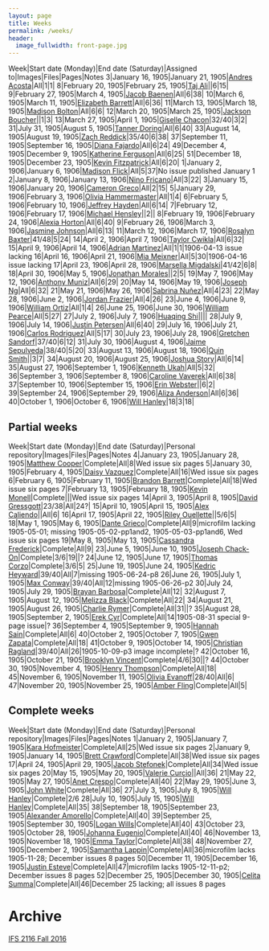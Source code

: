 ```yaml
---
layout: page
title: Weeks
permalink: /weeks/
header:
  image_fullwidth: front-page.jpg
---
```

Week|Start date (Monday)|End date (Saturday)|Assigned to|Images|Files|Pages|Notes
3|January 16, 1905|January 21, 1905|[Andres Acosta](https://github.com/aaa15g)|All|1|1|
8|February 20, 1905|February 25, 1905|[Taj Ali](https://github.com/tajali016 )||6|15|
9|February 27, 1905|March 4, 1905|[Jacob Baenen](https://github.com/JBaenen)|All|6|38|
10|March 6, 1905|March 11, 1905|[Elizabeth Barrett](https://github.com/Ekb15fsu)|All|6|36|
11|March 13, 1905|March 18, 1905|[Madison Bolton](https://github.com/madibolton)|All|6|6|
12|March 20, 1905|March 25, 1905|[Jackson Boucher](https://github.com/jacksonboucher)||1|3|
13|March 27, 1905|April 1, 1905|[Giselle Chacon](https://github.com/Gisellechacon)|32/40|3|2|
31|July 31, 1905|August 5, 1905|[Tanner Doring](https://github.com/Tnd15b)|All|6|40|
33|August 14, 1905|August 19, 1905|[Zach Reddick](https://github.com/znr13)|35/40|6|38|
37|September 11, 1905|September 16, 1905|[Diana Fajardo](https://github.com/Dianafaj01)|All|6|24|
49|December 4, 1905|December 9, 1905|[Katherine Ferguson](https://github.com/kf15b)|All|6|25|
51|December 18, 1905|December 23, 1905|[Kevin Fitzpatrick](https://github.com/kf16)|All|6|20|
1|January 2, 1906|January 6, 1906|[Madison Flick](https://github.com/mlf15c)|All|5|37|No issue published January 1
2|January 8, 1906|January 13, 1906|[Nino Fricano](https://github.com/ninofricano)|All|3|22|
3|January 15, 1906|January 20, 1906|[Cameron Greco](https://github.com/cgreco1)|All|2|15|
5|January 29, 1906|February 3, 1906|[Olivia Hammermaster](https://github.com/livhammer)|All|1|4|
6|February 5, 1906|February 10, 1906|[Jeffrey Hayden](https://github.com/Jeffhayden11)|All|6|14|
7|February 12, 1906|February 17, 1906|[Michael Hensley](https://github.com/mch15d)||2||
8|February 19, 1906|February 24, 1906|[Alexia Horton](https://github.com/Ahorton12)|All|6|40|
9|February 26, 1906|March 3, 1906|[Jasmine Johnson](https://github.com/jkj16)|All|6|13|
11|March 12, 1906|March 17, 1906|[Rosalyn Baxter](https://github.com/rosie-baxter)|41/48|5|24|
14|April 2, 1906|April 7, 1906|[Taylor Cwikla](https://github.com/cwiklata)|All|6|32|
15|April 9, 1906|April 14, 1906|[Adrian Martinez](https://github.com/adrianmar01)|All|1|1|1906-04-13 issue lacking
16|April 16, 1906|April 21, 1906|[Mia Meixner](https://github.com/Miameixner)|All|5|30|1906-04-16 issue lacking
17|April 23, 1906|April 28, 1906|[Marsella Migdalski](https://github.com/MarsellaM)|41/42|6|8|
18|April 30, 1906|May 5, 1906|[Jonathan Morales](https://github.com/Jonmorazav)||2|5|
19|May 7, 1906|May 12, 1906|[Anthony Muniz](https://github.com/Amuniz97)|All|6|29|
20|May 14, 1906|May 19, 1906|[Joseph Ng](https://github.com/Josephng123)|All|6|32|
21|May 21, 1906|May 26, 1906|[Sabrina Nuñez](https://github.com/sabrinanunez)|All|4|23|
22|May 28, 1906|June 2, 1906|[Jordan Frazier](https://github.com/jordanfrazier97)|All|4|26|
23|June 4, 1906|June 9, 1906|[William Ortiz](https://github.com/williamseortiz)|All|1|4|
26|June 25, 1906|June 30, 1906|[William Pearce](https://github.com/willpearce1)|All|5|27|
27|July 2, 1906|July 7, 1906|[Huaqing Shi](https://github.com)||||
28|July 9, 1906|July 14, 1906|[Justin Petersen](https://github.com/Jjp15f)|All|6|40|
29|July 16, 1906|July 21, 1906|[Carlos Rodriguez](https://github.com/CarlosRod77)|All|5|17|
30|July 23, 1906|July 28, 1906|[Gretchen Sandorf](https://github.com/gretchensandorf)|37/40|6|12|
31|July 30, 1906|August 4, 1906|[Jaime Sepulveda](https://github.com/jsepulveda43)|38/40|5|20|
33|August 13, 1906|August 18, 1906|[Quin Smith](https://github.com/quinelaine)||3|7|
34|August 20, 1906|August 25, 1906|[Joshua Story](https://github.com/JoshuaStory)|All|6|14|
35|August 27, 1906|September 1, 1906|[Kenneth Ukah](https://github.com/knu14)|All|5|32|
36|September 3, 1906|September 8, 1906|[Caroline Vaverek](https://github.com/Carovav)|All|6|38|
37|September 10, 1906|September 15, 1906|[Erin Webster](https://github.com/ew14e)||6|2|
39|September 24, 1906|September 29, 1906|[Aliza Anderson](https://github.com/alizacarolyn)|All|6|36|
40|October 1, 1906|October 6, 1906|[Will Hanley](https://github.com/whanley)|18|3|18|

## Partial weeks

Week|Start date (Monday)|End date (Saturday)|Personal repository|Images|Files|Pages|Notes
4|January 23, 1905|January 28, 1905|[Matthew Cooper](https://github.com/Mic15b/dig-eg-gaz)|Complete|All|8|Wed issue six pages
5|January 30, 1905|February 4, 1905|[Daisy Vazquez](https://github.com/dvazquez703/dig-eg-gaz)|Complete|All|16|Wed issue six pages
6|February 6, 1905|February 11, 1905|[Brandon Barrett](https://github.com/bcb14g/dig-eg-gaz)|Complete|All|18|Wed issue six pages
7|February 13, 1905|February 18, 1905|[Kevin Monell](https://github.com/knm15e/dig-eg-gaz)|Complete|||Wed issue six pages
14|April 3, 1905|April 8, 1905|[David Gressgott](https://github.com/djdaviedave/dig-eg-gaz)|23/38|All|24?|
15|April 10, 1905|April 15, 1905|[Alex Caliendo](https://github.com/RGOODY3210/dig-eg-gaz)||All|6|
16|April 17, 1905|April 22, 1905|[Riley Ouellette](https://github.com/rouellette07/dig-eg-gaz)||5/6|5|
18|May 1, 1905|May 6, 1905|[Dante Grieco](https://github.com/dgg15/dig-eg-gaz)|Complete|All|9|microfilm lacking 1905-05-01; missing 1905-05-02-pp1and2, 1905-05-03-pp1and6, Wed issue six pages
19|May 8, 1905|May 13, 1905|[Cassandra Frederick](https://github.com/caf15b)|Complete|All|9|
23|June 5, 1905|June 10, 1905|[Joseph Chack-On](https://github.com/jochack/dig-eg-gaz)|Complete|3/6|19||?
24|June 12, 1905|June 17, 1905|[Thomas Corzo](https://github.com/ThomasC24)|Complete|3/6|5|
25|June 19, 1905|June 24, 1905|[Kedric Heyward](https://github.com/Kheyward/dig-eg-gaz)|39/40|All|7|missing 1905-06-24-p8
26|June 26, 1905|July 1, 1905|[Max Conway](https://github.com/maxconwayfsu/dig-eg-gaz)|39/40|All|12|missing 1905-06-26-p2
30|July 24, 1905|July 29, 1905|[Brayan Barbosa](https://github.com/brayanbar/dig-eg-gaz)|Complete|All|12|
32|August 7, 1905|August 12, 1905|[Melizza Black](https://github.com/MelizzaBlack/dig-eg-gaz)|Complete|All|22|
34|August 21, 1905|August 26, 1905|[Charlie Rymer](https://github.com/crymer)|Complete|All|31||?
35|August 28, 1905|September 2, 1905|[Erek Cyr](https://github.com/ErekCyr/dig-eg-gaz)|Complete|All|14|1905-08-31 special 9-page issue|?
36|September 4, 1905|September 9, 1905|[Hannah Sain](https://github.com/hds15b/dig-eg-gaz)|Complete|All|6|
40|October 2, 1905|October 7, 1905|[Gwen Zapata](https://github.com/Lionex/dig-eg-gaz)|Complete|All|18|
41|October 9, 1905|October 14, 1905|[Christian Ragland](https://github.com/christianragland/dig-eg-gaz)|39/40|All|26|1905-10-09-p3 image incomplete|?
42|October 16, 1905|October 21, 1905|[Brooklyn Vincent](https://github.com/bjv15/dig-eg-gaz)|Complete|4/6|30||?
44|October 30, 1905|November 4, 1905|[Henry Thompson](https://github.com/Hat15/Dig-eg-gaz)|Complete|All|18|
45|November 6, 1905|November 11, 1905|[Olivia Evanoff](https://github.com/oliviaevanoff)|28/40|All|6|
47|November 20, 1905|November 25, 1905|[Amber Fling](https://github.com/alf15c/dig-eg-gaz)|Complete|All|5|

## Complete weeks

Week|Start date (Monday)|End date (Saturday)|Personal repository|Images|Files|Pages|Notes
1|January 2, 1905|January 7, 1905|[Kara Hofmeister](https://github.com/karahofmeister)|Complete|All|25|Wed issue six pages
2|January 9, 1905|January 14, 1905|[Brett Crawford](https://github.com/wbc13)|Complete|All|38|Wed issue six pages
17|April 24, 1905|April 29, 1905|[Jacob Stefonek](https://github.com/JacobStefonek)|Complete|All|34|Wed issue six pages
20|May 15, 1905|May 20, 1905|[Valerie Curcio](https://github.com/valeriecurcio)||All|36|
21|May 22, 1905|May 27, 1905|[Anet Crespo](https://github.com/ac15at)|Complete|All|40|
22|May 29, 1905|June 3, 1905|[John White](https://github.com/jcw3)|Complete|All|36|
27|July 3, 1905|July 8, 1905|[Will Hanley](https://github.com/whanley)|Complete|2/6
28|July 10, 1905|July 15, 1905|[Will Hanley](https://github.com/whanley)|Complete|All|35|
38|September 18, 1905|September 23, 1905|[Alexander Amorello](https://github.com/AlexanderOlleroma)|Complete|All|40|
39|September 25, 1905|September 30, 1905|[Logan Wills](https://github.com/lcw16b)|Complete|All|40|
43|October 23, 1905|October 28, 1905|[Johanna Eugenio](https://github.com/jhannaeugenio)|Complete|All|40|
46|November 13, 1905|November 18, 1905|[Emma Taylor](https://github.com/ekt16)|Complete|All|38|
48|November 27, 1905|December 2, 1905|[Samantha Lappin](https://github.com/Fibinocci1123)|Complete|All|36|microfilm lacks 1905-11-28; December issues 8 pages
50|December 11, 1905|December 16, 1905|[Justin Esteve](https://github.com/jesteve3)|Complete|All|47|microfilm lacks 1905-12-11-p2; December issues 8 pages
52|December 25, 1905|December 30, 1905|[Celita Summa](https://github.com/CelitaS)|Complete|All|46|December 25 lacking; all issues 8 pages

# Archive
[IFS 2116 Fall 2016](https://dig-eg-gaz.github.io/weeks-fall-2016/)
